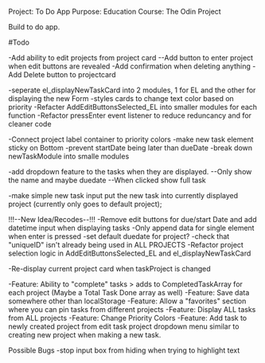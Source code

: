 Project: To Do App
Purpose: Education 
Course: The Odin Project

Build to do app.


#Todo

-Add ability to edit projects from project card
--Add button to enter project when edit buttons are revealed
-Add confirmation when deleting anything
-Add Delete button to projectcard

-seperate el_displayNewTaskCard into 2 modules, 1 for EL and the other for displaying the new Form
-styles cards to change text color based on priority
-Refacter AddEditButtonsSelected_EL into smaller modules for each function
-Refactor pressEnter event listener to reduce reduncancy and for cleaner code

-Connect project label container to priority colors
-make new task element sticky on Bottom 
-prevent startDate being later than dueDate
-break down newTaskModule into smalle modules

-add dropdown feature to the tasks when they are displayed.
--Only show the name and maybe duedate
--When clicked show full task

-make simple new task input put the new task into currently displayed project (currently only goes to default project);

!!!--New Idea/Recodes--!!!
-Remove edit buttons for due/start Date and add datetime input when displaying tasks
-Only append data for single element when enter is pressed
-set default duedate for project?
-check that "uniqueID" isn't already being used in ALL PROJECTS
-Refactor project selection logic in AddEditButtonsSelected_EL and el_displayNewTaskCard

-Re-display current project card when taskProject is changed

-Feature: Ability to "complete" tasks > adds to CompletedTaskArray for each project (Maybe a Total Task Done array as well)
-Feature: Save data somewhere other than localStorage
-Feature: Allow a "favorites" section where you can pin tasks from different projects
-Feature: Display ALL tasks from ALL projects
-Feature: Change Priority Colors
-Feature: Add task to newly created project from edit task project dropdown menu similar to creating new project when making a new task.

Possible Bugs
-stop input box from hiding when trying to highlight text